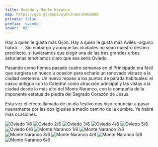 ```yaml
---
title: Oviedo y Monte Naranco
map: https://goo.gl/maps/oyKhJramcvFWG6b98
private: false
prefix: 'oviedo_'
cover: '05'
---
```

Hay a quien le gusta más Gijón. Hay a quien le gusta más Avilés -alguno habrá...-. Sin embargo y aunque las ciudades no sean nuestro destino predilecto, si tuviéramos que elegir una de las tres grandes urbes asturianas tendríamos claro que esa sería Oviedo.

Pasando como hemos pasado cuatro semanas en el Principado era fácil que surgiera un hueco u ocasión para echarle un renovado vistazo a la ciudad ovetense. Un nuevo repaso a los puntos de parada habituales: el casco antiguo con la Catedral como atracción principal y las vistas a la ciudad desde lo más alto del Monte Naranco, con la compañía de la imponente estatua de piedra del Sagrado Corazón de Jesús.

Esta vez el efecto llamada de un día festivo nos hizo renunciar a pasar nuevamente por las dos iglesias a medio camino de la cumbre. Ya habrá más ocasiones.

![Oviedo 1/6](oviedo_01)
![Oviedo 2/6](oviedo_02)
![Oviedo 3/6](oviedo_03)
![Oviedo 4/6](oviedo_04)
![Oviedo 5/6](oviedo_05)
![Oviedo 6/6](oviedo_06)
![Monte Naranco 1/6](monte_naranco_01)
![Monte Naranco 2/6](monte_naranco_02)
![Monte Naranco 3/6](monte_naranco_03)
![Monte Naranco 4/6](monte_naranco_04)
![Monte Naranco 5/6](monte_naranco_05)
![Monte Naranco 6/6](monte_naranco_06)